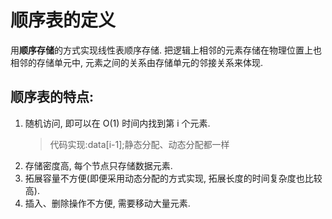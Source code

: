 # 顺序表的定义

用**顺序存储**的方式实现线性表顺序存储.
把逻辑上相邻的元素存储在物理位置上也相邻的存储单元中,
元素之间的关系由存储单元的邻接关系来体现.

## 顺序表的特点:

1. 随机访问, 即可以在 O(1) 时间内找到第 i 个元素.
   > 代码实现:data[i-1];静态分配、动态分配都一样
2. 存储密度高, 每个节点只存储数据元素.
3. 拓展容量不方便(即便采用动态分配的方式实现, 拓展长度的时间复杂度也比较高).
4. 插入、删除操作不方便, 需要移动大量元素.
